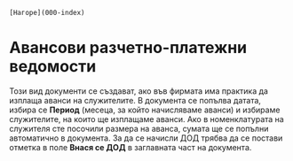 ```{only} html
[Нагоре](000-index)
```

# Авансови разчетно-платежни ведомости

Този вид документи се създават, ако във фирмата има практика да изплаща
аванси на служителите. В документа се попълва датата, избира се
**Период** (месеца, за който начисляваме аванси) и избираме
служителите, на които ще изплащаме аванси. Ако в номенклатурата
на служителя сте посочили размера на аванса, сумата ще се попълни
автоматично в документа. За да се начисли ДОД трябва да се постави
отметка в поле **Внася се ДОД** в заглавната част на документа.
